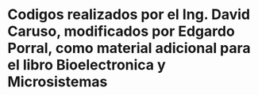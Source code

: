 # Codigos realizados por el Ing. David Caruso, modificados por Edgardo Porral, como material adicional para el libro Bioelectronica y Microsistemas
